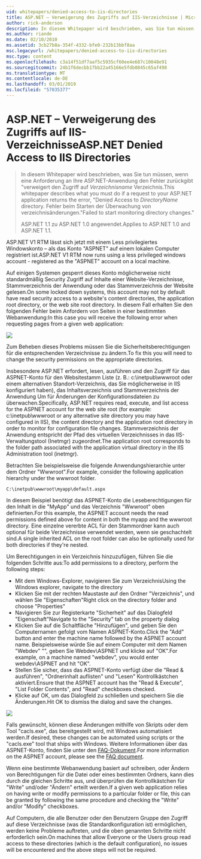 ```yaml
---
uid: whitepapers/denied-access-to-iis-directories
title: ASP.NET – Verweigerung des Zugriffs auf IIS-Verzeichnisse | Microsoft-Dokumentation
author: rick-anderson
description: In diesem Whitepaper wird beschrieben, was Sie tun müssen, wenn eine Anforderung an die ASP.NET-Anwendung gibt, den Fehler "Zugriff verweigert Verzeichnisname-Verzeichnis zurück. Fehler beim s...
ms.author: riande
ms.date: 02/10/2010
ms.assetid: 3cb27b8a-354f-4332-bfe0-232b13bbf8aa
msc.legacyurl: /whitepapers/denied-access-to-iis-directories
msc.type: content
ms.openlocfilehash: c3a14f51df7aaf5c5935cf60ee4e687c10048e91
ms.sourcegitcommit: 24b1f6decbb17bb22a45166e5fdb0845c65af498
ms.translationtype: MT
ms.contentlocale: de-DE
ms.lasthandoff: 03/01/2019
ms.locfileid: "57035377"
---
```

<a name="aspnet-denied-access-to-iis-directories"></a><span data-ttu-id="33f76-104">ASP.NET – Verweigerung des Zugriffs auf IIS-Verzeichnisse</span><span class="sxs-lookup"><span data-stu-id="33f76-104">ASP.NET Denied Access to IIS Directories</span></span>
====================
> <span data-ttu-id="33f76-105">In diesem Whitepaper wird beschrieben, was Sie tun müssen, wenn eine Anforderung an Ihre ASP.NET-Anwendung den Fehler zurückgibt "verweigert den Zugriff auf *Verzeichnisname* Verzeichnis.</span><span class="sxs-lookup"><span data-stu-id="33f76-105">This whitepaper describes what you must do if a request to your ASP.NET application returns the error, "Denied Access to *DirectoryName* directory.</span></span> <span data-ttu-id="33f76-106">Fehler beim Starten der Überwachung von verzeichnisänderungen."</span><span class="sxs-lookup"><span data-stu-id="33f76-106">Failed to start monitoring directory changes."</span></span>
> 
> <span data-ttu-id="33f76-107">ASP.NET 1.1 zu ASP.NET 1.0 angewendet.</span><span class="sxs-lookup"><span data-stu-id="33f76-107">Applies to ASP.NET 1.0 and ASP.NET 1.1.</span></span>


<span data-ttu-id="33f76-108">ASP.NET V1 RTM lässt sich jetzt mit einem Less privilegiertes Windowskonto – als das Konto "ASPNET" auf einem lokalen Computer registriert ist.</span><span class="sxs-lookup"><span data-stu-id="33f76-108">ASP.NET V1 RTM now runs using a less privileged windows account - registered as the "ASPNET" account on a local machine.</span></span>

<span data-ttu-id="33f76-109">Auf einigen Systemen gesperrt dieses Konto möglicherweise nicht standardmäßig Security Zugriff auf Inhalte einer Website-Verzeichnisse, Stammverzeichnis der Anwendung oder das Stammverzeichnis der Website gelesen.</span><span class="sxs-lookup"><span data-stu-id="33f76-109">On some locked down systems, this account may not by default have read security access to a website's content directories, the application root directory, or the web site root directory.</span></span> <span data-ttu-id="33f76-110">In diesem Fall erhalten Sie den folgenden Fehler beim Anfordern von Seiten in einer bestimmten Webanwendung:</span><span class="sxs-lookup"><span data-stu-id="33f76-110">In this case you will receive the following error when requesting pages from a given web application:</span></span>

![](denied-access-to-iis-directories/_static/image1.jpg)

<span data-ttu-id="33f76-111">Zum Beheben dieses Problems müssen Sie die Sicherheitsberechtigungen für die entsprechenden Verzeichnisse zu ändern.</span><span class="sxs-lookup"><span data-stu-id="33f76-111">To fix this you will need to change the security permissions on the appropriate directories.</span></span>

<span data-ttu-id="33f76-112">Insbesondere ASP.NET erfordert, lesen, ausführen und den Zugriff für das ASPNET-Konto für den Websitestamm Liste (z. B.: c:\inetpub\wwwroot oder einem alternativen Standort-Verzeichnis, das Sie möglicherweise in IIS konfiguriert haben), das Inhaltsverzeichnis und Stammverzeichnis der Anwendung Um für Änderungen der Konfigurationsdateien zu überwachen.</span><span class="sxs-lookup"><span data-stu-id="33f76-112">Specifically, ASP.NET requires read, execute, and list access for the ASPNET account for the web site root (for example: c:\inetpub\wwwroot or any alternative site directory you may have configured in IIS), the content directory and the application root directory in order to monitor for configuration file changes.</span></span> <span data-ttu-id="33f76-113">Stammverzeichnis der Anwendung entspricht der Pfad des virtuellen Verzeichnisses in das IIS-Verwaltungstool (Inetmgr) zugeordnet.</span><span class="sxs-lookup"><span data-stu-id="33f76-113">The application root corresponds to the folder path associated with the application virtual directory in the IIS Administration tool (inetmgr).</span></span>

<span data-ttu-id="33f76-114">Betrachten Sie beispielsweise die folgende Anwendungshierarchie unter dem Ordner "Wwwroot".</span><span class="sxs-lookup"><span data-stu-id="33f76-114">For example, consider the following application hierarchy under the wwwroot folder.</span></span>

`C:\inetpub\wwwroot\myapp\default.aspx`

<span data-ttu-id="33f76-115">In diesem Beispiel benötigt das ASPNET-Konto die Leseberechtigungen für den Inhalt in die "MyApp" und das Verzeichnis "Wwwroot" oben definierten.</span><span class="sxs-lookup"><span data-stu-id="33f76-115">For this example, the ASPNET account needs the read permissions defined above for content in both the myapp and the wwwroot directory.</span></span> <span data-ttu-id="33f76-116">Eine einzelne vererbte ACL für den Stammordner kann auch optional für beide Verzeichnisse verwendet werden, wenn sie geschachtelt sind.</span><span class="sxs-lookup"><span data-stu-id="33f76-116">A single inherited ACL on the root folder can also be optionally used for both directories if they're nested.</span></span>

<span data-ttu-id="33f76-117">Um Berechtigungen in ein Verzeichnis hinzuzufügen, führen Sie die folgenden Schritte aus:</span><span class="sxs-lookup"><span data-stu-id="33f76-117">To add permissions to a directory, perform the following steps:</span></span>

- <span data-ttu-id="33f76-118">Mit dem Windows-Explorer, navigieren Sie zum Verzeichnis</span><span class="sxs-lookup"><span data-stu-id="33f76-118">Using the Windows explorer, navigate to the directory</span></span>
- <span data-ttu-id="33f76-119">Klicken Sie mit der rechten Maustaste auf den Ordner "Verzeichnis", und wählen Sie "Eigenschaften"</span><span class="sxs-lookup"><span data-stu-id="33f76-119">Right click on the directory folder and choose "Properties"</span></span>
- <span data-ttu-id="33f76-120">Navigieren Sie zur Registerkarte "Sicherheit" auf das Dialogfeld "Eigenschaft"</span><span class="sxs-lookup"><span data-stu-id="33f76-120">Navigate to the "Security" tab on the property dialog</span></span>
- <span data-ttu-id="33f76-121">Klicken Sie auf die Schaltfläche "Hinzufügen", und geben Sie den Computernamen gefolgt vom Namen ASPNET-Konto.</span><span class="sxs-lookup"><span data-stu-id="33f76-121">Click the "Add" button and enter the machine name followed by the ASPNET account name.</span></span> <span data-ttu-id="33f76-122">Beispielsweise würde Sie auf einem Computer mit dem Namen "Webdev" "", geben Sie Webdev\ASPNET und klicke auf "OK".</span><span class="sxs-lookup"><span data-stu-id="33f76-122">For example, on a machine named "webdev", you would enter webdev\ASPNET and hit "OK".</span></span>
- <span data-ttu-id="33f76-123">Stellen Sie sicher, dass das ASPNET-Konto verfügt über die "Read &amp; ausführen", "Ordnerinhalt auflisten" und "Lesen" Kontrollkästchen aktiviert.</span><span class="sxs-lookup"><span data-stu-id="33f76-123">Ensure that the ASPNET account has the "Read &amp; Execute", "List Folder Contents", and "Read" checkboxes checked.</span></span>
- <span data-ttu-id="33f76-124">Klicke auf OK, um das Dialogfeld zu schließen und speichern Sie die Änderungen.</span><span class="sxs-lookup"><span data-stu-id="33f76-124">Hit OK to dismiss the dialog and save the changes.</span></span>

![](denied-access-to-iis-directories/_static/image2.jpg)

<span data-ttu-id="33f76-125">Falls gewünscht, können diese Änderungen mithilfe von Skripts oder dem Tool "cacls.exe", das bereitgestellt wird, mit Windows automatisiert werden.</span><span class="sxs-lookup"><span data-stu-id="33f76-125">If desired, these changes can be automated using scripts or the "cacls.exe" tool that ships with Windows.</span></span> <span data-ttu-id="33f76-126">Weitere Informationen über das ASPNET-Konto, finden Sie unter den [FAQ-Dokument](https://go.microsoft.com/fwlink/?LinkId=5828).</span><span class="sxs-lookup"><span data-stu-id="33f76-126">For more information on the ASPNET account, please see the [FAQ document](https://go.microsoft.com/fwlink/?LinkId=5828).</span></span>

<span data-ttu-id="33f76-127">Wenn eine bestimmte Webanwendung basiert auf schreiben, oder Ändern von Berechtigungen für die Datei oder eines bestimmten Ordners, kann dies durch die gleichen Schritte aus, und überprüfen die Kontrollkästchen für "Write" und/oder "Ändern" erteilt werden.</span><span class="sxs-lookup"><span data-stu-id="33f76-127">If a given web application relies on having write or modify permissions to a particular folder or file, this can be granted by following the same procedure and checking the "Write" and/or "Modify" checkboxes.</span></span>

<span data-ttu-id="33f76-128">Auf Computern, die alle Benutzer oder den Benutzern Gruppe den Zugriff auf diese Verzeichnisse (was die Standardkonfiguration ist) ermöglichen, werden keine Probleme auftreten, und die oben genannten Schritte nicht erforderlich sein.</span><span class="sxs-lookup"><span data-stu-id="33f76-128">On machines that allow Everyone or the Users group read access to these directories (which is the default configuration), no issues will be encountered and the above steps will not be required.</span></span>
